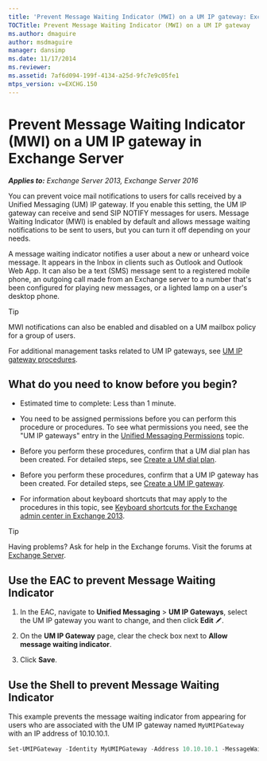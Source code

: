 ```yaml
---
title: 'Prevent Message Waiting Indicator (MWI) on a UM IP gateway: Exchange 2013 Help'
TOCTitle: Prevent Message Waiting Indicator (MWI) on a UM IP gateway
ms.author: dmaguire
author: msdmaguire
manager: dansimp
ms.date: 11/17/2014
ms.reviewer: 
ms.assetid: 7af6d094-199f-4134-a25d-9fc7e9c05fe1
mtps_version: v=EXCHG.150
---
```


# Prevent Message Waiting Indicator (MWI) on a UM IP gateway in Exchange Server

_**Applies to:** Exchange Server 2013, Exchange Server 2016_

You can prevent voice mail notifications to users for calls received by a Unified Messaging (UM) IP gateway. If you enable this setting, the UM IP gateway can receive and send SIP NOTIFY messages for users. Message Waiting Indicator (MWI) is enabled by default and allows message waiting notifications to be sent to users, but you can turn it off depending on your needs.

A message waiting indicator notifies a user about a new or unheard voice message. It appears in the Inbox in clients such as Outlook and Outlook Web App. It can also be a text (SMS) message sent to a registered mobile phone, an outgoing call made from an Exchange server to a number that's been configured for playing new messages, or a lighted lamp on a user's desktop phone.

> [!TIP]
> MWI notifications can also be enabled and disabled on a UM mailbox policy for a group of users.

For additional management tasks related to UM IP gateways, see [UM IP gateway procedures](um-ip-gateway-procedures-exchange-2013-help.md).

## What do you need to know before you begin?

- Estimated time to complete: Less than 1 minute.

- You need to be assigned permissions before you can perform this procedure or procedures. To see what permissions you need, see the "UM IP gateways" entry in the [Unified Messaging Permissions](http://technet.microsoft.com/library/d326c3bc-8f33-434a-bf02-a83cc26a5498.aspx) topic.

- Before you perform these procedures, confirm that a UM dial plan has been created. For detailed steps, see [Create a UM dial plan](create-um-dial-plan-exchange-2013-help.md).

- Before you perform these procedures, confirm that a UM IP gateway has been created. For detailed steps, see [Create a UM IP gateway](create-um-ip-gateway-exchange-2013-help.md).

- For information about keyboard shortcuts that may apply to the procedures in this topic, see [Keyboard shortcuts for the Exchange admin center in Exchange 2013](keyboard-shortcuts-in-the-exchange-admin-center-2013-help.md).

> [!TIP]
> Having problems? Ask for help in the Exchange forums. Visit the forums at [Exchange Server](https://go.microsoft.com/fwlink/p/?linkId=60612).

## Use the EAC to prevent Message Waiting Indicator

1. In the EAC, navigate to **Unified Messaging** \> **UM IP Gateways**, select the UM IP gateway you want to change, and then click **Edit** ![Edit icon](images/ITPro_EAC_EditIcon.gif).

2. On the **UM IP Gateway** page, clear the check box next to **Allow message waiting indicator**.

3. Click **Save**.

## Use the Shell to prevent Message Waiting Indicator

This example prevents the message waiting indicator from appearing for users who are associated with the UM IP gateway named `MyUMIPGateway` with an IP address of 10.10.10.1.

```powershell
Set-UMIPGateway -Identity MyUMIPGateway -Address 10.10.10.1 -MessageWaitingIndicatorAllowed $false
```
